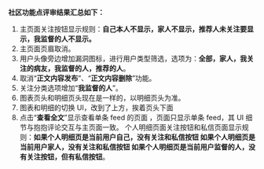 **社区功能点评审结果汇总如下：**
1. 主页面关注按钮显示规则：**自己本人不显示，家人不显示，推荐人未关注要显示，我监督的人不显示。**
2. 主页面页眉取消。
3. 用户头像旁边增加漏洞图标，进行用户类型筛选，选项为：**全部，家人，我关注的病友，我监督的人，推荐的人**。
4. 取消“**正文内容发布**”、“**正文内容删除**”功能。
5. 关注分类选项增加“**我监督的人**”。
6. 图表页头和明细页头现在是一样的，以明细页头为准。
7. 图表和明细的切换 UI，改到了上方，挨着页头下面
8. 点击“**查看全文**”显示查看单条 feed 的页面
，页面只显示单条 feed，其 UI 细节与抱抱评论交互与主页面一致。
个人明细页面关注按钮和私信页面显示规则：**如果个人明细页是当前用户自己，没有关注和私信按钮
如果个人明细页是当前用户家人，没有关注和私信按钮
如果个人明细页是当前用户监督的人，没有关注按钮，但有私信按钮**。